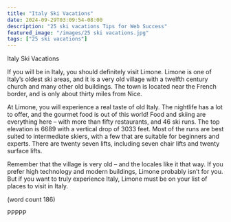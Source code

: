 ```yaml
---
title: "Italy Ski Vacations"
date: 2024-09-29T03:09:54-08:00
description: "25 ski vacations Tips for Web Success"
featured_image: "/images/25 ski vacations.jpg"
tags: ["25 ski vacations"]
---
```


Italy Ski Vacations

If you will be in Italy, you should definitely visit 
Limone. Limone is one of Italy’s oldest ski areas, 
and it is a very old village with a twelfth century 
church and many other old buildings. The town is 
located near the French border, and is only about 
thirty miles from Nice. 

At Limone, you will experience a real taste of old 
Italy. The nightlife has a lot to offer, and the gourmet 
food is out of this world! Food and skiing are 
everything here – with more than fifty restaurants, 
and 46 ski runs. The top elevation is 6689 with a 
vertical drop of 3033 feet. Most of the runs are best 
suited to intermediate skiers, with a few that are 
suitable for beginners and experts. There are twenty 
seven lifts, including seven chair lifts and twenty 
surface lifts.

Remember that the village is very old – and the 
locales like it that way. If you prefer high technology 
and modern buildings, Limone probably isn’t for you. 
But if you want to truly experience Italy, Limone 
must be on your list of places to visit in Italy. 

(word count 186)

PPPPP


